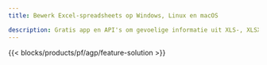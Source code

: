 ```yaml
---
title: Bewerk Excel-spreadsheets op Windows, Linux en macOS 

description: Gratis app en API's om gevoelige informatie uit XLS-, XLSX- en ODS-spreadsheets te redigeren
---
```

{{< blocks/products/pf/agp/feature-solution >}} 

